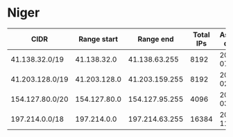 # Niger

CIDR               | Range start     | Range end       | Total IPs  | Assign date | Owner
------------------ | --------------- | --------------- | ---------- | ----------- | -----
41.138.32.0/19     | 41.138.32.0     | 41.138.63.255   | 8192       | 2009-07-08  | 
41.203.128.0/19    | 41.203.128.0    | 41.203.159.255  | 8192       | 2008-02-18  | 
154.127.80.0/20    | 154.127.80.0    | 154.127.95.255  | 4096       | 2014-03-04  | 
197.214.0.0/18     | 197.214.0.0     | 197.214.63.255  | 16384      | 2012-11-29  | 
